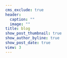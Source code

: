 ```yaml
---
cms_exclude: true
header:
  caption: ""
  image: ""
title: blog
show_post_thumbnail: true
show_author_byline: true
show_post_date: true
view: 3
---
```

